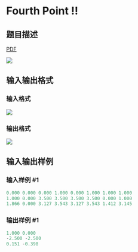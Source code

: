 # Fourth Point !!

## 题目描述

[problemUrl]: https://uva.onlinejudge.org/index.php?option=com_onlinejudge&Itemid=8&category=14&page=show_problem&problem=1183

[PDF](https://uva.onlinejudge.org/external/102/p10242.pdf)

![](https://cdn.luogu.com.cn/upload/vjudge_pic/UVA10242/03f08ce407a6f7eb0d3006921f614bb847f76917.png)

## 输入输出格式

### 输入格式

![](https://cdn.luogu.com.cn/upload/vjudge_pic/UVA10242/f1b0fffce086787e916528b67c35fcbd426e9303.png)

### 输出格式

![](https://cdn.luogu.com.cn/upload/vjudge_pic/UVA10242/5e517caed433cbad5b2f64aa8ae8ad1200a83adc.png)

## 输入输出样例

### 输入样例 #1

```cpp
0.000 0.000 0.000 1.000 0.000 1.000 1.000 1.000
1.000 0.000 3.500 3.500 3.500 3.500 0.000 1.000
1.866 0.000 3.127 3.543 3.127 3.543 1.412 3.145
```


### 输出样例 #1

```cpp
1.000 0.000
-2.500 -2.500
0.151 -0.398
```


